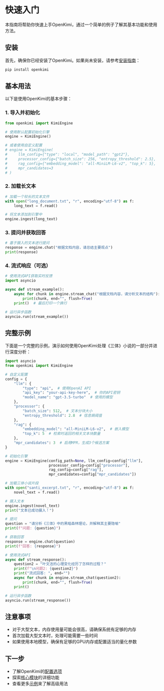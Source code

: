 # 快速入门

本指南将帮助你快速上手OpenKimi，通过一个简单的例子了解其基本功能和使用方法。

## 安装

首先，确保你已经安装了OpenKimi。如果尚未安装，请参考[安装指南](installation.md)：

```bash
pip install openkimi
```

## 基本用法

以下是使用OpenKimi的基本步骤：

### 1. 导入并初始化

```python
from openkimi import KimiEngine

# 使用默认配置初始化引擎
engine = KimiEngine()

# 或者使用自定义配置
# engine = KimiEngine(
#     llm_config={"type": "local", "model_path": "gpt2"},
#     processor_config={"batch_size": 256, "entropy_threshold": 2.5},
#     rag_config={"embedding_model": "all-MiniLM-L6-v2", "top_k": 5},
#     mpr_candidates=3
# )
```

### 2. 加载长文本

```python
# 加载一个较长的文本文件
with open("long_document.txt", "r", encoding="utf-8") as f:
    long_text = f.read()

# 将文本添加到引擎中
engine.ingest(long_text)
```

### 3. 提问并获取回答

```python
# 基于摄入的文本进行提问
response = engine.chat("根据文档内容，请总结主要观点")
print(response)
```

### 4. 流式响应（可选）

```python
# 使用流式API获取实时反馈
import asyncio

async def stream_example():
    async for chunk in engine.stream_chat("根据文档内容，请分析文本的结构"):
        print(chunk, end="", flush=True)
    print()  # 最后打印一个换行

# 运行异步函数
asyncio.run(stream_example())
```

## 完整示例

下面是一个完整的示例，演示如何使用OpenKimi处理《三体》小说的一部分并进行深度分析：

```python
import asyncio
from openkimi import KimiEngine

# 自定义配置
config = {
    "llm": {
        "type": "api",  # 使用OpenAI API
        "api_key": "your-api-key-here",  # 你的API密钥
        "model_name": "gpt-3.5-turbo"  # 使用的模型
    },
    "processor": {
        "batch_size": 512,  # 文本分块大小
        "entropy_threshold": 2.8  # 信息熵阈值
    },
    "rag": {
        "embedding_model": "all-MiniLM-L6-v2",  # 嵌入模型
        "top_k": 5  # 检索时返回的相关文本块数量
    },
    "mpr_candidates": 3  # 启用MPR，生成3个候选方案
}

# 初始化引擎
engine = KimiEngine(config_path=None, llm_config=config["llm"], 
                    processor_config=config["processor"],
                    rag_config=config["rag"],
                    mpr_candidates=config["mpr_candidates"])

# 加载三体小说片段
with open("santi_excerpt.txt", "r", encoding="utf-8") as f:
    novel_text = f.read()

# 摄入文本
engine.ingest(novel_text)
print("文本已成功摄入！")

# 提问
question = "请分析《三体》中的黑暗森林理论，并解释其主要隐喻"
print(f"问题: {question}")

# 获取回答
response = engine.chat(question)
print(f"回答: {response}")

# 使用流式API
async def stream_response():
    question2 = "叶文洁的心理变化经历了怎样的过程？"
    print(f"\n问题2: {question2}")
    print("流式回答: ", end="")
    async for chunk in engine.stream_chat(question2):
        print(chunk, end="", flush=True)
    print()

# 运行异步函数
asyncio.run(stream_response())
```

## 注意事项

- 对于大型文本，内存使用量可能会很高，请确保系统有足够的内存
- 首次加载大型文本时，处理可能需要一些时间
- 如果使用本地模型，确保有足够的GPU内存或配置适当的量化参数

## 下一步

- 了解OpenKimi的[配置选项](configuration.md)
- 探索[核心模块](core_modules.md)的详细功能
- 查看更多[示例](../examples/)来了解高级用法 